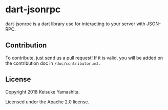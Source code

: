# dart-jsonrpc

dart-jsonrpc is a dart library use for interacting to your server with JSON-RPC.

## Contribution
To contribute, just send us a pull request!
If it is valid, you will be added on the contribution doc in `/doc/contributor.md` .

## License
Copyright 2018 Keisuke Yamashita.

Licensed under the Apache 2.0 license.